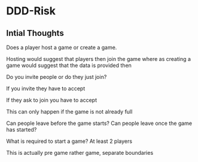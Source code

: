 DDD-Risk
========

## Intial Thoughts

Does a player host a game or create a game.

Hosting would suggest that players then join the game where as creating a game would suggest that the data is provided then

Do you invite people or do they just join?

If you invite they have to accept

If they ask to join you have to accept

This can only happen if the game is not already full

Can people leave before the game starts? Can people leave once the game has started?

What is required to start a game? At least 2 players

This is actually pre game rather game, separate boundaries
